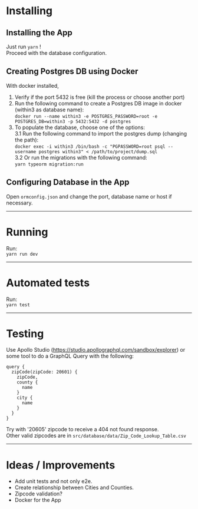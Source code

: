 # Installing

## Installing the App
Just run `yarn` !  
Proceed with the database configuration.

## Creating Postgres DB using Docker
With docker installed,
1. Verify if the port 5432 is free (kill the process or choose another port)
2. Run the following command to create a Postgres DB image in docker (within3 as database name):  
`docker run --name within3 -e POSTGRES_PASSWORD=root -e POSTGRES_DB=within3 -p 5432:5432 -d postgres`
3. To populate the database, choose one of the options:   
3.1 Run the following command to import the postgres dump (changing the path):   
`docker exec -i within3 /bin/bash -c "PGPASSWORD=root psql --username postgres within3" < /path/to/project/dump.sql`   
3.2 Or run the migrations with the following command:  
`yarn typeorm migration:run`

## Configuring Database in the App
Open `ormconfig.json` and change the port, database name or host if necessary.


---
# Running
Run:  
`yarn run dev`
  
  
---
# Automated tests
Run:  
`yarn test`
  
  
---
# Testing
Use Apollo Studio (https://studio.apollographql.com/sandbox/explorer) or some tool to do a GraphQL Query with the following:
```
query {
  zipCode(zipCode: 20601) {
    zipCode,
    county {
      name
    }
    city {
      name
    }
  }
}
```
Try with '20605' zipcode to receive a 404 not found response.  
Other valid zipcodes are in `src/database/data/Zip_Code_Lookup_Table.csv`
  

---
# Ideas / Improvements

- Add unit tests and not only e2e.
- Create relationship between Cities and Counties.
- Zipcode validation?
- Docker for the App

